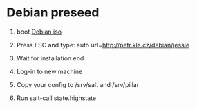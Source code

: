 Debian preseed
==============

1. boot [Debian iso](https://www.debian.org/CD/netinst/)

2. Press ESC and type: auto url=http://petr.kle.cz/debian/jessie

3. Wait for installation end

4. Log-in to new machine

5. Copy your config to /srv/salt and /srv/pillar

6. Run salt-call state.highstate
